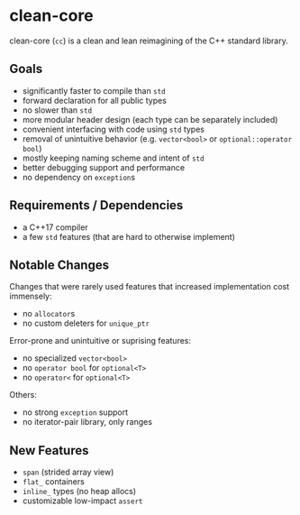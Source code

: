 # clean-core
clean-core (`cc`) is a clean and lean reimagining of the C++ standard library.

## Goals

* significantly faster to compile than `std`
* forward declaration for all public types
* no slower than `std`
* more modular header design (each type can be separately included)
* convenient interfacing with code using `std` types
* removal of unintuitive behavior (e.g. `vector<bool>` or `optional::operator bool`)
* mostly keeping naming scheme and intent of `std`
* better debugging support and performance
* no dependency on `exception`s

## Requirements / Dependencies

* a C++17 compiler
* a few `std` features (that are hard to otherwise implement)

## Notable Changes

Changes that were rarely used features that increased implementation cost immensely:

* no `allocator`s
* no custom deleters for `unique_ptr`

Error-prone and unintuitive or suprising features:

* no specialized `vector<bool>`
* no `operator bool` for `optional<T>`
* no `operator<` for `optional<T>`

Others:

* no strong `exception` support
* no iterator-pair library, only ranges

## New Features

* `span` (strided array view)
* `flat_` containers
* `inline_` types (no heap allocs)
* customizable low-impact `assert`
